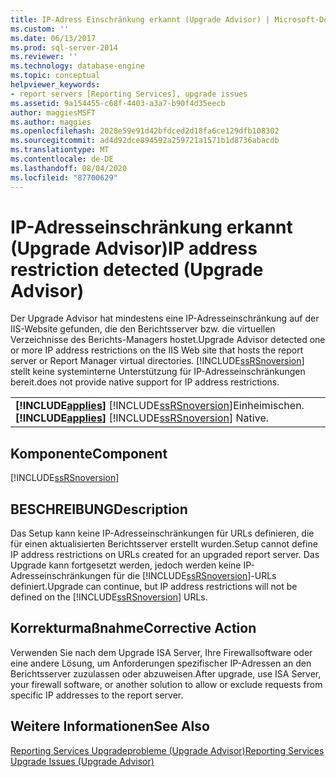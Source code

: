 ```yaml
---
title: IP-Adress Einschränkung erkannt (Upgrade Advisor) | Microsoft-Dokumentation
ms.custom: ''
ms.date: 06/13/2017
ms.prod: sql-server-2014
ms.reviewer: ''
ms.technology: database-engine
ms.topic: conceptual
helpviewer_keywords:
- report servers [Reporting Services], upgrade issues
ms.assetid: 9a154455-c68f-4403-a3a7-b90f4d35eecb
author: maggiesMSFT
ms.author: maggies
ms.openlocfilehash: 2028e59e91d42bfdced2d18fa6ce129dfb108302
ms.sourcegitcommit: ad4d92dce894592a259721a1571b1d8736abacdb
ms.translationtype: MT
ms.contentlocale: de-DE
ms.lasthandoff: 08/04/2020
ms.locfileid: "87700629"
---
```

# <a name="ip-address-restriction-detected-upgrade-advisor"></a><span data-ttu-id="c7fda-102">IP-Adresseinschränkung erkannt (Upgrade Advisor)</span><span class="sxs-lookup"><span data-stu-id="c7fda-102">IP address restriction detected (Upgrade Advisor)</span></span>
  <span data-ttu-id="c7fda-103">Der Upgrade Advisor hat mindestens eine IP-Adresseinschränkung auf der IIS-Website gefunden, die den Berichtsserver bzw. die virtuellen Verzeichnisse des Berichts-Managers hostet.</span><span class="sxs-lookup"><span data-stu-id="c7fda-103">Upgrade Advisor detected one or more IP address restrictions on the IIS Web site that hosts the report server or Report Manager virtual directories.</span></span> [!INCLUDE[ssRSnoversion](../../includes/ssrsnoversion-md.md)] <span data-ttu-id="c7fda-104">stellt keine systeminterne Unterstützung für IP-Adresseinschränkungen bereit.</span><span class="sxs-lookup"><span data-stu-id="c7fda-104">does not provide native support for IP address restrictions.</span></span>  
  
||  
|-|  
|<span data-ttu-id="c7fda-105">**[!INCLUDE[applies](../../includes/applies-md.md)]**  [!INCLUDE[ssRSnoversion](../../includes/ssrsnoversion-md.md)]Einheimischen.</span><span class="sxs-lookup"><span data-stu-id="c7fda-105">**[!INCLUDE[applies](../../includes/applies-md.md)]**  [!INCLUDE[ssRSnoversion](../../includes/ssrsnoversion-md.md)] Native.</span></span>|  
  
## <a name="component"></a><span data-ttu-id="c7fda-106">Komponente</span><span class="sxs-lookup"><span data-stu-id="c7fda-106">Component</span></span>  
 [!INCLUDE[ssRSnoversion](../../includes/ssrsnoversion-md.md)]  
  
## <a name="description"></a><span data-ttu-id="c7fda-107">BESCHREIBUNG</span><span class="sxs-lookup"><span data-stu-id="c7fda-107">Description</span></span>  
 <span data-ttu-id="c7fda-108">Das Setup kann keine IP-Adresseinschränkungen für URLs definieren, die für einen aktualisierten Berichtsserver erstellt wurden.</span><span class="sxs-lookup"><span data-stu-id="c7fda-108">Setup cannot define IP address restrictions on URLs created for an upgraded report server.</span></span> <span data-ttu-id="c7fda-109">Das Upgrade kann fortgesetzt werden, jedoch werden keine IP-Adresseinschränkungen für die [!INCLUDE[ssRSnoversion](../../includes/ssrsnoversion-md.md)]-URLs definiert.</span><span class="sxs-lookup"><span data-stu-id="c7fda-109">Upgrade can continue, but IP address restrictions will not be defined on the [!INCLUDE[ssRSnoversion](../../includes/ssrsnoversion-md.md)] URLs.</span></span>  
  
## <a name="corrective-action"></a><span data-ttu-id="c7fda-110">Korrekturmaßnahme</span><span class="sxs-lookup"><span data-stu-id="c7fda-110">Corrective Action</span></span>  
 <span data-ttu-id="c7fda-111">Verwenden Sie nach dem Upgrade ISA Server, Ihre Firewallsoftware oder eine andere Lösung, um Anforderungen spezifischer IP-Adressen an den Berichtsserver zuzulassen oder abzuweisen.</span><span class="sxs-lookup"><span data-stu-id="c7fda-111">After upgrade, use ISA Server, your firewall software, or another solution to allow or exclude requests from specific IP addresses to the report server.</span></span>  
  
## <a name="see-also"></a><span data-ttu-id="c7fda-112">Weitere Informationen</span><span class="sxs-lookup"><span data-stu-id="c7fda-112">See Also</span></span>  
 [<span data-ttu-id="c7fda-113">Reporting Services Upgradeprobleme &#40;Upgrade Advisor&#41;</span><span class="sxs-lookup"><span data-stu-id="c7fda-113">Reporting Services Upgrade Issues &#40;Upgrade Advisor&#41;</span></span>](../../../2014/sql-server/install/reporting-services-upgrade-issues-upgrade-advisor.md)  
  
  
